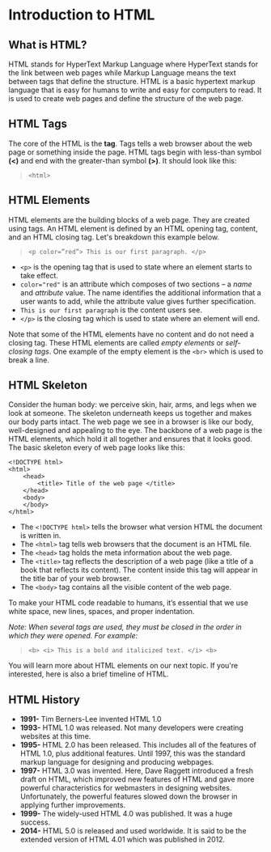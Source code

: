 
# Introduction to HTML

## What is HTML? 
HTML stands for HyperText Markup Language where HyperText stands for the link between web pages while Markup Language means the text between tags that define the structure. HTML is a basic hypertext markup language that is easy for humans to write and easy for computers to read. It is used to create web pages and define the structure of the web page.

## HTML Tags

The core of the HTML is the **tag**. Tags tells a web browser about the web page or something inside the page. HTML tags begin with less-than symbol **(<)** and end with the greater-than symbol **(>)**. It should look like this:

> `<html>`

## HTML Elements

HTML elements are the building blocks of a web page. They are created using tags. An HTML element is defined by an HTML opening tag, content, and an HTML closing tag. Let's breakdown this example below. 

> `<p color=”red”> This is our first paragraph. </p>`

 - `<p>` is the opening tag that is used to state where an element starts to take effect.
 - `color="red"` is an attribute which composes of two sections – a *name* and *attribute* value. The name identifies the additional information that a user wants to add, while the attribute value gives further specification.
 - `This is our first paragraph` is the content users see.
 - `</p>` is the closing tag which is used to state where an element will
   end.

Note that some of the HTML elements have no content and do not need a closing tag. These HTML elements are called *empty elements* or *self-closing tags*. One example of the empty element is the `<br>` which is used to break a line.

## HTML Skeleton

Consider the human body: we perceive skin, hair, arms, and legs when we look at someone. The skeleton underneath keeps us together and makes our body parts intact. The web page we see in a browser is like our body,  well-designed and appealing to the eye. The backbone of a web page is the HTML elements, which hold it all together and ensures that it looks good. The basic skeleton every of web page looks like this:

    <!DOCTYPE html>
    <html>
	    <head>
		    <title> Title of the web page </title>
	    </head>
	    <body>
	    </body>
    </html>

 - The `<!DOCTYPE html>` tells the browser what version HTML the document is written in. 
 - The `<html>` tag tells web browsers that the document is an HTML file.
 - The `<head>` tag holds the meta information about the web page.
 - The `<title>` tag reflects the description of a web page (like a title of a book that reflects its content). The content inside this tag will appear in the title bar of your web browser.
 - The `<body>` tag contains all the visible content of the web page.

To make your HTML code readable to humans, it’s essential that we use white space, new lines, spaces, and proper indentation.

*Note: When several tags are used, they must be closed in the order in which they were opened. For example:*

> `<b> <i> This is a bold and italicized text. </i> <b>`

You will learn more about HTML elements on our next topic. If you're interested, here is also a brief timeline of HTML.

## HTML History

-   **1991-**  Tim Berners-Lee invented HTML 1.0
-   **1993-**  HTML 1.0 was released. Not many developers were creating websites at this time.
-   **1995-** HTML 2.0 has been released. This includes all of the features of HTML 1.0, plus additional features. Until 1997, this was the standard markup language for designing and producing webpages.
-   **1997-**  HTML 3.0 was invented. Here, Dave Raggett introduced a fresh draft on HTML, which improved new features of HTML and gave more powerful characteristics for webmasters in designing websites. Unfortunately, the powerful features slowed down the browser in applying further improvements.
-   **1999-**  The widely-used HTML 4.0 was published. It was a huge success.
-   **2014-**  HTML 5.0 is released and used worldwide. It is said to be the extended version of HTML 4.01 which was published in 2012.

